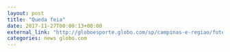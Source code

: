 ```yaml
---
layout: post
title: "Queda feia"
date: 2017-11-27T00:00:13+00:00
external_link: "http://globoesporte.globo.com/sp/campinas-e-regiao/futebol/brasileirao-serie-a/jogo/26-11-2017/ponte-preta-vitoria/"
categories: news globo.com
---
```

